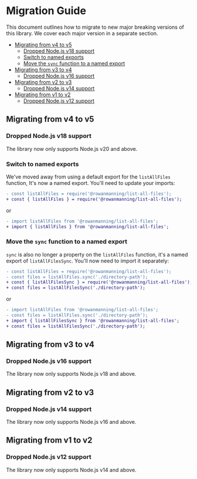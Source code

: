 
# Migration Guide

This document outlines how to migrate to new major breaking versions of this library. We cover each major version in a separate section.

* [Migrating from v4 to v5](#migrating-from-v4-to-v5)
  * [Dropped Node.js v18 support](#dropped-nodejs-v18-support)
  * [Switch to named exports](#switch-to-named-exports)
  * [Move the `sync` function to a named export](#move-the-sync-function-to-a-named-export)
* [Migrating from v3 to v4](#migrating-from-v3-to-v4)
  * [Dropped Node.js v16 support](#dropped-nodejs-v16-support)
* [Migrating from v2 to v3](#migrating-from-v2-to-v3)
  * [Dropped Node.js v14 support](#dropped-nodejs-v14-support)
* [Migrating from v1 to v2](#migrating-from-v1-to-v2)
  * [Dropped Node.js v12 support](#dropped-nodejs-v12-support)

## Migrating from v4 to v5

### Dropped Node.js v18 support

The library now only supports Node.js v20 and above.

### Switch to named exports

We've moved away from using a default export for the `listAllFiles` function,  It's now a named export. You'll need to update your imports:

```diff
- const listAllFiles = require('@rowanmanning/list-all-files');
+ const { listAllFiles } = require('@rowanmanning/list-all-files');
```

or

```diff
- import listAllFiles from '@rowanmanning/list-all-files';
+ import { listAllFiles } from '@rowanmanning/list-all-files';
```

### Move the `sync` function to a named export

 `sync` is also no longer a property on the `listAllFiles` function, it's a named export of `listAllFilesSync`. You'll now need to import it separately:

 ```diff
- const listAllFiles = require('@rowanmanning/list-all-files');
- const files = listAllFiles.sync('./directory-path');
+ const { listAllFilesSync } = require('@rowanmanning/list-all-files');
+ const files = listAllFilesSync('./directory-path');
```

or

```diff
- import listAllFiles from '@rowanmanning/list-all-files';
- const files = listAllFiles.sync('./directory-path');
+ import { listAllFilesSync } from '@rowanmanning/list-all-files';
+ const files = listAllFilesSync('./directory-path');
```

## Migrating from v3 to v4

### Dropped Node.js v16 support

The library now only supports Node.js v18 and above.

## Migrating from v2 to v3

### Dropped Node.js v14 support

The library now only supports Node.js v16 and above.

## Migrating from v1 to v2

### Dropped Node.js v12 support

The library now only supports Node.js v14 and above.
